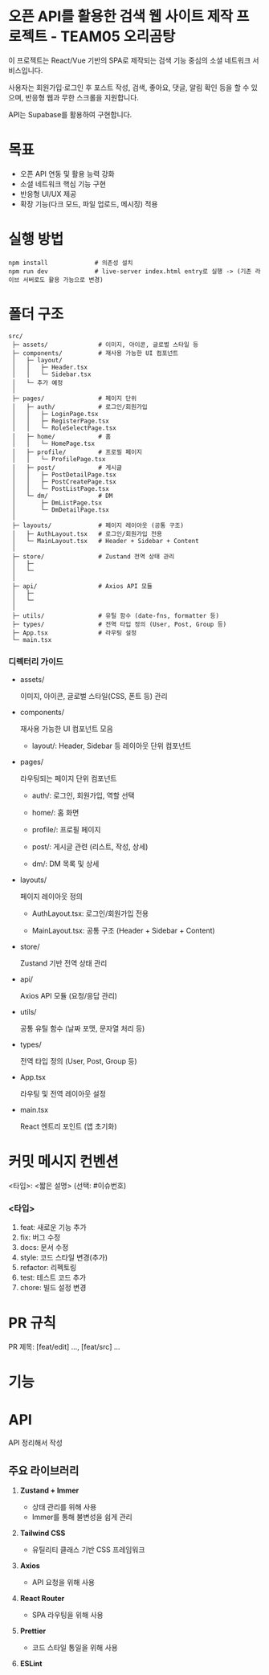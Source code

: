 # 오픈 API를 활용한 검색 웹 사이트 제작 프로젝트 - TEAM05 오리곰탕

이 프로젝트는 React/Vue 기반의 SPA로 제작되는 검색 기능 중심의 소셜 네트워크 서비스입니다.

사용자는 회원가입·로그인 후 포스트 작성, 검색, 좋아요, 댓글, 알림 확인 등을 할 수 있으며, 반응형 웹과 무한 스크롤을 지원합니다.

API는 Supabase를 활용하여 구현합니다.

# 목표

- 오픈 API 연동 및 활용 능력 강화
- 소셜 네트워크 핵심 기능 구현
- 반응형 UI/UX 제공
- 확장 기능(다크 모드, 파일 업로드, 메시징) 적용

# 실행 방법

```
npm install             # 의존성 설치
npm run dev             # live-server index.html entry로 실행 -> (기존 라이브 서버로도 활용 가능으로 변경)
```

# 폴더 구조

```
src/
 ├─ assets/              # 이미지, 아이콘, 글로벌 스타일 등
 ├─ components/          # 재사용 가능한 UI 컴포넌트
 │   ├─ layout/
 │   │   ├─ Header.tsx
 │   │   └─ Sidebar.tsx
 │   └─ 추가 예정
 │
 ├─ pages/               # 페이지 단위
 │   ├─ auth/            # 로그인/회원가입
 │   │   ├─ LoginPage.tsx
 │   │   ├─ RegisterPage.tsx
 │   │   └─ RoleSelectPage.tsx
 │   ├─ home/            # 홈
 │   │   └─ HomePage.tsx
 │   ├─ profile/         # 프로필 페이지
 │   │   └─ ProfilePage.tsx
 │   ├─ post/            # 게시글
 │   │   ├─ PostDetailPage.tsx
 │   │   ├─ PostCreatePage.tsx
 │   │   └─ PostListPage.tsx
 │   └─ dm/              # DM
 │       ├─ DmListPage.tsx
 │       └─ DmDetailPage.tsx
 │
 ├─ layouts/             # 페이지 레이아웃 (공통 구조)
 │   ├─ AuthLayout.tsx   # 로그인/회원가입 전용
 │   └─ MainLayout.tsx   # Header + Sidebar + Content
 │
 ├─ store/               # Zustand 전역 상태 관리
 │   ├─
 │   └─
 │
 ├─ api/                 # Axios API 모듈
 │   ├─
 │   └─
 │
 ├─ utils/               # 유틸 함수 (date-fns, formatter 등)
 ├─ types/               # 전역 타입 정의 (User, Post, Group 등)
 ├─ App.tsx              # 라우팅 설정
 └─ main.tsx

```

### 디렉터리 가이드

- assets/

    이미지, 아이콘, 글로벌 스타일(CSS, 폰트 등) 관리

- components/

    재사용 가능한 UI 컴포넌트 모음
    - layout/: Header, Sidebar 등 레이아웃 단위 컴포넌트

- pages/

    라우팅되는 페이지 단위 컴포넌트
    - auth/: 로그인, 회원가입, 역할 선택

    - home/: 홈 화면

    - profile/: 프로필 페이지

    - post/: 게시글 관련 (리스트, 작성, 상세)

    - dm/: DM 목록 및 상세

- layouts/

    페이지 레이아웃 정의
    - AuthLayout.tsx: 로그인/회원가입 전용

    - MainLayout.tsx: 공통 구조 (Header + Sidebar + Content)

- store/

    Zustand 기반 전역 상태 관리

- api/

    Axios API 모듈 (요청/응답 관리)

- utils/

    공통 유틸 함수 (날짜 포맷, 문자열 처리 등)

- types/

    전역 타입 정의 (User, Post, Group 등)

- App.tsx

    라우팅 및 전역 레이아웃 설정

- main.tsx

    React 엔트리 포인트 (앱 초기화)

# 커밋 메시지 컨벤션

<타입>: <짧은 설명> (선택: #이슈번호)

### <타입>

1. feat: 새로운 기능 추가
2. fix: 버그 수정
3. docs: 문서 수정
4. style: 코드 스타일 변경(추가)
5. refactor: 리펙토링
6. test: 테스트 코드 추가
7. chore: 빌드 설정 변경

# PR 규칙

PR 제목: [feat/edit] ..., [feat/src] ...

# 기능

# API

API 정리해서 작성

## 주요 라이브러리

1. **Zustand + Immer**
    - 상태 관리를 위해 사용
    - Immer를 통해 불변성을 쉽게 관리

2. **Tailwind CSS**
    - 유틸리티 클래스 기반 CSS 프레임워크

3. **Axios**
    - API 요청을 위해 사용

4. **React Router**
    - SPA 라우팅을 위해 사용

5. **Prettier**
    - 코드 스타일 통일을 위해 사용

6. **ESLint**
